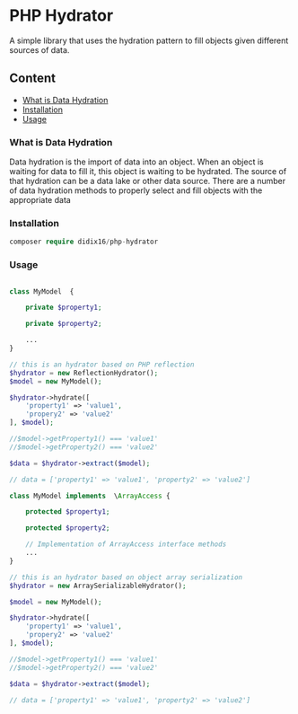 PHP Hydrator
=

A simple library that uses the hydration pattern to fill objects given different sources of data.

## Content

* [What is Data Hydration](#what-is-data-hydration)
* [Installation](#installation)
* [Usage](#usage)


### What is Data Hydration


Data hydration is the import of data into an object. When an object is waiting for data to fill it, this object is waiting to be hydrated. The source of that hydration can be a data lake or other data source. There are a number of data hydration methods to properly select and fill objects with the appropriate data

### Installation

```php
composer require didix16/php-hydrator
```

### Usage

```php

class MyModel  {

    private $property1;

    private $property2;

    ...
}

// this is an hydrator based on PHP reflection
$hydrator = new ReflectionHydrator();
$model = new MyModel();

$hydrator->hydrate([
    'property1' => 'value1',
    'propery2' => 'value2'
], $model);

//$model->getProperty1() === 'value1'
//$model->getProperty2() === 'value2'

$data = $hydrator->extract($model);

// data = ['property1' => 'value1', 'property2' => 'value2']
```

```php
class MyModel implements  \ArrayAccess {

    protected $property1;

    protected $property2;

    // Implementation of ArrayAccess interface methods
    ...
}

// this is an hydrator based on object array serialization
$hydrator = new ArraySerializableHydrator();

$model = new MyModel();

$hydrator->hydrate([
    'property1' => 'value1',
    'propery2' => 'value2'
], $model);

//$model->getProperty1() === 'value1'
//$model->getProperty2() === 'value2'

$data = $hydrator->extract($model);

// data = ['property1' => 'value1', 'property2' => 'value2']

```